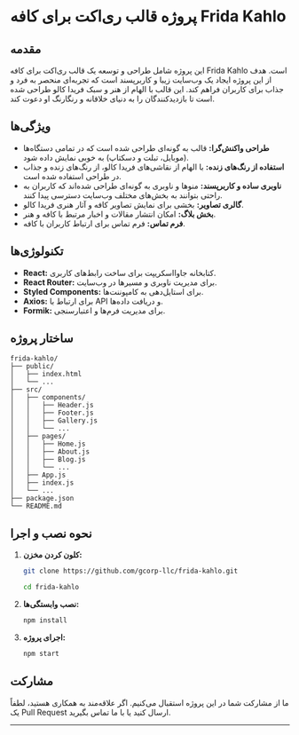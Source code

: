 
# پروژه قالب ری‌اکت برای کافه Frida Kahlo

## مقدمه

این پروژه شامل طراحی و توسعه یک قالب ری‌اکت برای کافه Frida Kahlo است. هدف از این پروژه ایجاد یک وب‌سایت زیبا و کاربرپسند است که تجربه‌ای منحصر به فرد و جذاب برای کاربران فراهم کند. این قالب با الهام از هنر و سبک فریدا کالو طراحی شده است تا بازدیدکنندگان را به دنیای خلاقانه و رنگارنگ او دعوت کند.

## ویژگی‌ها

- **طراحی واکنش‌گرا:** قالب به گونه‌ای طراحی شده است که در تمامی دستگاه‌ها (موبایل، تبلت و دسکتاپ) به خوبی نمایش داده شود.
- **استفاده از رنگ‌های زنده:** با الهام از نقاشی‌های فریدا کالو، از رنگ‌های زنده و جذاب در طراحی استفاده شده است.
- **ناوبری ساده و کاربرپسند:** منوها و ناوبری به گونه‌ای طراحی شده‌اند که کاربران به راحتی بتوانند به بخش‌های مختلف وب‌سایت دسترسی پیدا کنند.
- **گالری تصاویر:** بخشی برای نمایش تصاویر کافه و آثار هنری فریدا کالو.
- **بخش بلاگ:** امکان انتشار مقالات و اخبار مرتبط با کافه و هنر.
- **فرم تماس:** فرم تماس برای ارتباط کاربران با کافه.

## تکنولوژی‌ها

- **React:** کتابخانه جاوااسکریپت برای ساخت رابط‌های کاربری.
- **React Router:** برای مدیریت ناوبری و مسیرها در وب‌سایت.
- **Styled Components:** برای استایل‌دهی به کامپوننت‌ها.
- **Axios:** برای ارتباط با API و دریافت داده‌ها.
- **Formik:** برای مدیریت فرم‌ها و اعتبارسنجی.

## ساختار پروژه

```
frida-kahlo/
├── public/
│   ├── index.html
│   └── ...
├── src/
│   ├── components/
│   │   ├── Header.js
│   │   ├── Footer.js
│   │   ├── Gallery.js
│   │   └── ...
│   ├── pages/
│   │   ├── Home.js
│   │   ├── About.js
│   │   ├── Blog.js
│   │   └── ...
│   ├── App.js
│   ├── index.js
│   └── ...
├── package.json
└── README.md
```

## نحوه نصب و اجرا

1. **کلون کردن مخزن:**

   ```bash
   git clone https://github.com/gcorp-llc/frida-kahlo.git

   cd frida-kahlo
   ```

2. **نصب وابستگی‌ها:**

   ```bash
   npm install
   ```

3. **اجرای پروژه:**

   ```bash
   npm start
   ```

## مشارکت

ما از مشارکت شما در این پروژه استقبال می‌کنیم. اگر علاقه‌مند به همکاری هستید، لطفاً یک Pull Request ارسال کنید یا با ما تماس بگیرید.

---